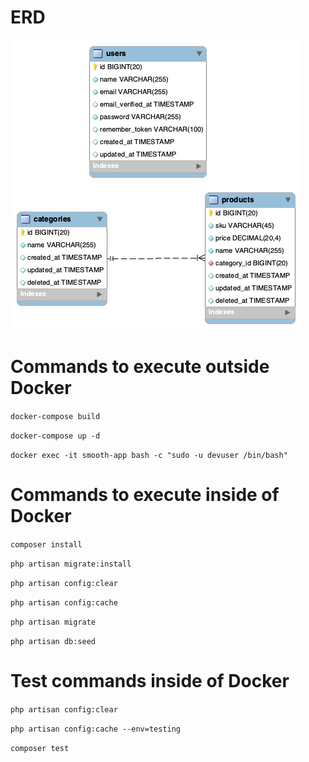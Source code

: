 # ERD
![](eer.png)
# Commands to execute outside Docker
`docker-compose build`

`docker-compose up -d`

`docker exec -it smooth-app bash -c "sudo -u devuser /bin/bash" `

# Commands to execute inside of Docker

`composer install`

`php artisan migrate:install`

`php artisan config:clear`

`php artisan config:cache`

`php artisan migrate`

`php artisan db:seed`

# Test commands inside of Docker
`php artisan config:clear`

`php artisan config:cache --env=testing`

`composer test` 
